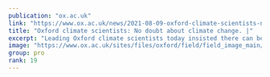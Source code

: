 ```yaml
---
publication: "ox.ac.uk"
link: "https://www.ox.ac.uk/news/2021-08-09-oxford-climate-scientists-no-doubt-about-climate-change"
title: "Oxford climate scientists: No doubt about climate change. |"
excerpt: "Leading Oxford climate scientists today insisted there can be no doubt that human-driven climate change is a fact and urgent action is needed, as the IPCC’s report is released showing emissions are"
image: "https://www.ox.ac.uk/sites/files/oxford/field/field_image_main/shutterstock_717645178%20%281%29.jpg"
group: pro
rank: 19
---
```

